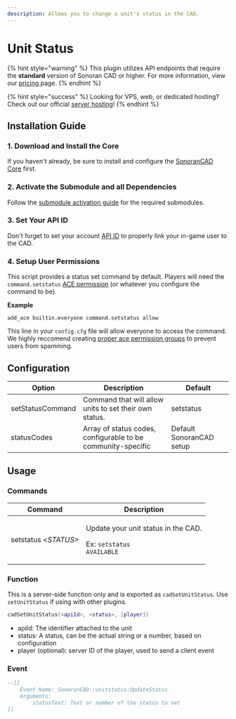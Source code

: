 ```yaml
---
description: Allows you to change a unit's status in the CAD.
---
```


# Unit Status

{% hint style="warning" %}
This plugin utilizes API endpoints that require the **standard** version of Sonoran CAD or higher. For more information, view our [pricing ](../../../../pricing/faq/)page.
{% endhint %}

{% hint style="success" %}
Looking for VPS, web, or dedicated hosting? Check out our official [server hosting](../../../../other-products/server-hosting.md)!
{% endhint %}

## Installation Guide

### 1. Download and Install the Core

If you haven't already, be sure to install and configure the [SonoranCAD Core](../) first.

### 2. Activate the Submodule and all Dependencies

Follow the [submodule activation guide](../submodule-configuration/#activating-a-submodule) for the required submodules.

### 3. Set Your API ID

Don't forget to set your account [API ID](../../../../sonoran-cad/api-integration/getting-started/setting-your-api-id.md) to properly link your in-game user to the CAD.

### 4. Setup User Permissions

This script provides a status set command by default. Players will need the `command.setstatus` [ACE permission](https://forum.cfx.re/t/basic-aces-principals-overview-guide/90917) (or whatever you configure the command to be).

**Example**

`add_ace builtin.everyone command.setstatus allow`

This line in your `config.cfg` file will allow everyone to access the command. We highly reccomend creating [proper ace permission groups](https://forum.cfx.re/t/basic-aces-principals-overview-guide/90917) to prevent users from spamming.

## Configuration

| Option           | Description                                                  | Default                  |
| ---------------- | ------------------------------------------------------------ | ------------------------ |
| setStatusCommand | Command that will allow units to set their own status.       | setstatus                |
| statusCodes      | Array of status codes, configurable to be community-specific | Default SonoranCAD setup |

## Usage

### Commands

| Command              | Description                                                                           |
| -------------------- | ------------------------------------------------------------------------------------- |
| setstatus <_STATUS>_ | <p>Update your unit status in the CAD.</p><p>Ex: <code>setstatus AVAILABLE</code></p> |

### Function

This is a server-side function only and is exported as `cadSetUnitStatus`. Use `setUnitStatus` if using with other plugins.

```lua
cadSetUnitStatus(<apiId>, <status>, [player])
```

* apiId: The identifier attached to the unit
* status: A status, can be the actual string or a number, based on configuration
* player (optional): server ID of the player, used to send a client event

### Event

```lua
--[[
    Event Name: SonoranCAD::unitstatus:UpdateStatus
    Arguments:
        statusText: Text or number of the status to set
]]

```
